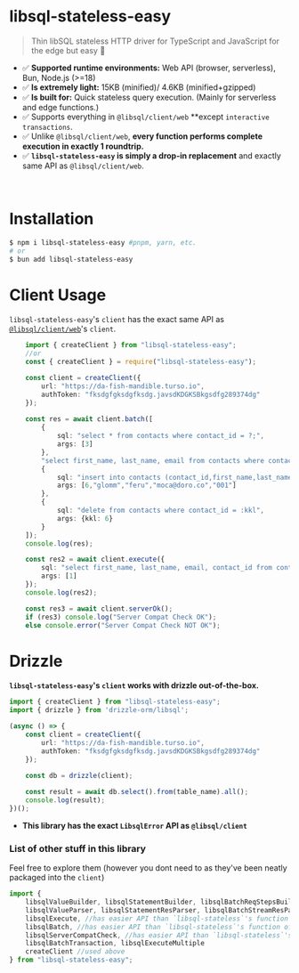 # libsql-stateless-easy

> Thin libSQL stateless HTTP driver for TypeScript and JavaScript for the edge but easy 🚀
- ✅ **Supported runtime environments:** Web API (browser, serverless), Bun, Node.js (>=18)
- ✅ **Is extremely light:** 15KB (minified)/ 4.6KB (minified+gzipped)
- ✅ **Is built for:** Quick stateless query execution. (Mainly for serverless and edge functions.)
- ✅ Supports everything in `@libsql/client/web` **except `interactive transactions`.
- ✅ Unlike `@libsql/client/web`, **every function performs complete execution in exactly 1 roundtrip.**
- ✅ **`libsql-stateless-easy` is simply a drop-in replacement** and exactly same API as `@libsql/client/web`.
<br>

# Installation
```sh
$ npm i libsql-stateless-easy #pnpm, yarn, etc.
# or
$ bun add libsql-stateless-easy
```

# Client Usage
`libsql-stateless-easy`'s `client` has the exact same API as [`@libsql/client/web`](https://docs.turso.tech/libsql/client-access/javascript-typescript-sdk#create-a-database-client-object-for-local-and-remote-access)'s `client`.
```ts
    import { createClient } from "libsql-stateless-easy";
    //or
    const { createClient } = require("libsql-stateless-easy");

    const client = createClient({
        url: "https://da-fish-mandible.turso.io",
        authToken: "fksdgfgksdgfksdg.javsdKDGKSBkgsdfg289374dg"
    });
    
    const res = await client.batch([
        {
            sql: "select * from contacts where contact_id = ?;",
            args: [3]
        },
        "select first_name, last_name, email from contacts where contact_id = 2",
        {
            sql: "insert into contacts (contact_id,first_name,last_name,email,phone) values (?,?,?,?,?);",
            args: [6,"glomm","feru","moca@doro.co","001"]
        },
        {
            sql: "delete from contacts where contact_id = :kkl",
            args: {kkl: 6}
        }
    ]);
    console.log(res);

    const res2 = await client.execute({
        sql: "select first_name, last_name, email, contact_id from contacts where contact_id = ?;",
        args: [1]
    });
    console.log(res2);

    const res3 = await client.serverOk();
    if (res3) console.log("Server Compat Check OK");
    else console.error("Server Compat Check NOT OK");
```

# Drizzle
**`libsql-stateless-easy`'s `client` works with drizzle out-of-the-box.**
```ts
import { createClient } from "libsql-stateless-easy";
import { drizzle } from 'drizzle-orm/libsql';

(async () => {
    const client = createClient({
        url: "https://da-fish-mandible.turso.io",
        authToken: "fksdgfgksdgfksdg.javsdKDGKSBkgsdfg289374dg"
    });

    const db = drizzle(client);
 
    const result = await db.select().from(table_name).all();
    console.log(result);
})();
```

- **This library has the exact `LibsqlError` API as `@libsql/client`**

### List of other stuff in this library
Feel free to explore them (however you dont need to as they've been neatly packaged into the `client`)
```ts
import {
    libsqlValueBuilder, libsqlStatementBuilder, libsqlBatchReqStepsBuilder, libsqlBatchReqStepExecCondBuilder, libsqlTransactionBeginStatement,
    libsqlValueParser, libsqlStatementResParser, libsqlBatchStreamResParser, libsqlTransactionBatchStreamResParser,
    libsqlExecute, //has easier API than `libsql-stateless`'s function of the same name
    libsqlBatch, //has easier API than `libsql-stateless`'s function of the same name
    libsqlServerCompatCheck, //has easier API than `libsql-stateless`'s function of the same name,
    libsqlBatchTransaction, libsqlExecuteMultiple
    createClient //used above
} from "libsql-stateless-easy";
```
